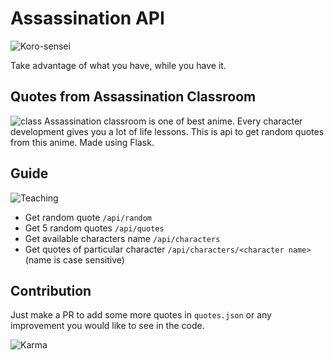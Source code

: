 # Assassination API

![Koro-sensei](https://giphy.com/embed/1HZeEADMQhiWQ)

Take advantage of what you have, while you have it.

## Quotes from Assassination Classroom
![class](https://giphy.com/embed/WgSMCnjLNXJQs)
Assassination classroom is one of best anime. Every character development gives you a lot of life lessons. This is api to get random quotes from this anime. Made using Flask.

## Guide

![Teaching](https://giphy.com/embed/3XzeW74AJMSBBPAPyC)

- Get random quote `/api/random`
- Get 5 random quotes `/api/quotes`
- Get available characters name `/api/characters`
- Get quotes of particular character `/api/characters/<character name>` (name is case sensitive)

## Contribution

Just make a PR to add some more quotes in `quotes.json` or any improvement you would like to see in the code.

![Karma](https://giphy.com/embed/S2TbXLYYKTK8M)